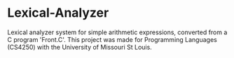 # Lexical-Analyzer
Lexical analyzer system for simple arithmetic expressions, converted from a C program 'Front.C'. This project was made for Programming Languages (CS4250) with the University of Missouri St Louis.
